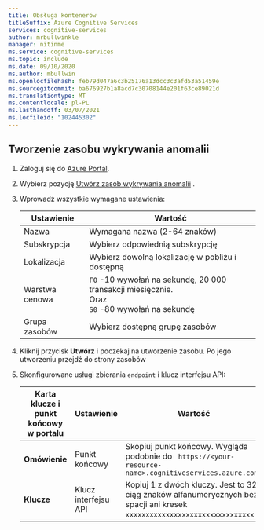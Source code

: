 ```yaml
---
title: Obsługa kontenerów
titleSuffix: Azure Cognitive Services
services: cognitive-services
author: mrbullwinkle
manager: nitinme
ms.service: cognitive-services
ms.topic: include
ms.date: 09/10/2020
ms.author: mbullwin
ms.openlocfilehash: feb79d047a6c3b25176a13dcc3c3afd53a51459e
ms.sourcegitcommit: ba676927b1a8acd7c30708144e201f63ce89021d
ms.translationtype: MT
ms.contentlocale: pl-PL
ms.lasthandoff: 03/07/2021
ms.locfileid: "102445302"
---
```

## <a name="create-an-anomaly-detector-resource"></a>Tworzenie zasobu wykrywania anomalii

1. Zaloguj się do <a href="https://portal.azure.com" target="_blank">Azure Portal</a>.
1. Wybierz pozycję <a href="https://ms.portal.azure.com/#create/Microsoft.CognitiveServicesAnomalyDetector" target="_blank">Utwórz zasób wykrywania anomalii</a> .
1. Wprowadź wszystkie wymagane ustawienia:

    |Ustawienie|Wartość|
    |--|--|
    |Nazwa|Wymagana nazwa (2-64 znaków)|
    |Subskrypcja|Wybierz odpowiednią subskrypcję|
    |Lokalizacja|Wybierz dowolną lokalizację w pobliżu i dostępną|
    |Warstwa cenowa|`F0` -10 wywołań na sekundę, 20 000 transakcji miesięcznie. <br> Oraz<br> `S0` -80 wywołań na sekundę|
    |Grupa zasobów|Wybierz dostępną grupę zasobów|

1. Kliknij przycisk **Utwórz** i poczekaj na utworzenie zasobu. Po jego utworzeniu przejdź do strony zasobów
1. Skonfigurowane usługi zbierania `endpoint` i klucz interfejsu API:

    |Karta klucze i punkt końcowy w portalu|Ustawienie|Wartość|
    |--|--|--|
    |**Omówienie**|Punkt końcowy|Skopiuj punkt końcowy. Wygląda podobnie do ` https://<your-resource-name>.cognitiveservices.azure.com/`|
    |**Klucze**|Klucz interfejsu API|Kopiuj 1 z dwóch kluczy. Jest to 32 ciąg znaków alfanumerycznych bez spacji ani kresek `xxxxxxxxxxxxxxxxxxxxxxxxxxxxxxxx` .|



